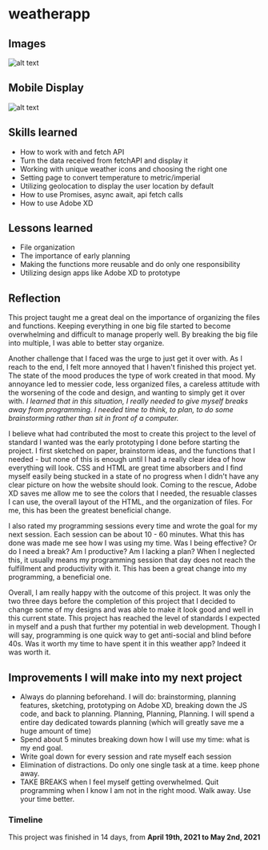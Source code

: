 # weatherapp


## Images ##
![alt text](https://github.com/theonlyhamstertoh/weatherapp/blob/main/src/img/screenshot/mainScreen.png?raw=true)

## Mobile Display ##
![alt text](https://github.com/theonlyhamstertoh/weatherapp/blob/main/src/img/screenshot/mobileScreen.png?raw=true)

## Skills learned ##
* How to work with and fetch API 
* Turn the data received from fetchAPI and display it
* Working with unique weather icons and choosing the right one
* Setting page to convert temperature to metric/imperial
* Utilizing geolocation to display the user location by default
* How to use Promises, async await, api fetch calls
* How to use Adobe XD

## Lessons learned ##
* File organization
* The importance of early planning 
* Making the functions more reusable and do only one responsibility
* Utilizing design apps like Adobe XD to prototype 

## Reflection ##
This project taught me a great deal on the importance of organizing the files and functions. Keeping everything in one big file started to become overwhelming and difficult to manage properly well. By breaking the big file into multiple, I was able to better stay organize. 

Another challenge that I faced was the urge to just get it over with. As I reach to the end, I felt more annoyed that I haven't finished this project yet. The state of the mood produces the type of work created in that mood. My annoyance led to messier code, less organized files, a careless attitude with the worsening of the code and design, and wanting to simply get it over with. *I learned that in this situation, I really needed to give myself breaks away from programming. I needed time to think, to plan, to do some brainstorming rather than sit in front of a computer.*

I believe what had contributed the most to create this project to the level of standard I wanted was the early prototyping I done before starting the project. I first sketched on paper, brainstorm ideas, and the functions that I needed - but none of this is enough until I had a really clear idea of how everything will look. CSS and HTML are great time absorbers and I find myself easily being stucked in a state of no progress when I didn't have any clear picture on how the website should look. Coming to the rescue, Adobe XD saves me allow me to see the colors that I needed, the resuable classes I can use, the overall layout of the HTML, and the organization of files.  For me, this has been the greatest beneficial change. 

I also rated my programming sessions every time and wrote the goal for my next session. Each session can be about 10 - 60 minutes. What this has done was made me see how I was using my time. Was I being effective? Or do I need a break? Am I productive? Am I lacking a plan? When I neglected this, it usually means my programming session that day does not reach the fulfillment and productivity with it. This has been a great change into my programming, a beneficial one. 

Overall, I am really happy with the outcome of this project. It was only the two three days before the completion of this project that I decided to change some of my designs and was able to make it look good and well in this current state. This project has reached the level of standards I expected in myself and a push that further my potential in web development. Though I will say, programming is one quick way to get anti-social and blind before 40s. Was it worth my time to have spent it in this weather app? Indeed it was worth it. 

## Improvements I will make into my next project ##
* Always do planning beforehand. I will do: brainstorming, planning features, sketching, prototyping on Adobe XD, breaking down the JS code, and back to planning. Planning, Planning, Planning. I will spend a entire day dedicated towards planning (which will greatly save me a huge amount of time)
* Spend about 5 minutes breaking down how I will use my time: what is my end goal.
* Write goal down for every session and rate myself each session 
* Elimination of distractions. Do only one single task at a time. keep phone away. 
* TAKE BREAKS when I feel myself getting overwhelmed. Quit programming when I know I am not in the right mood. Walk away. Use your time better. 

### Timeline ###
This project was finished in 14 days, from **April 19th, 2021 to May 2nd, 2021**


